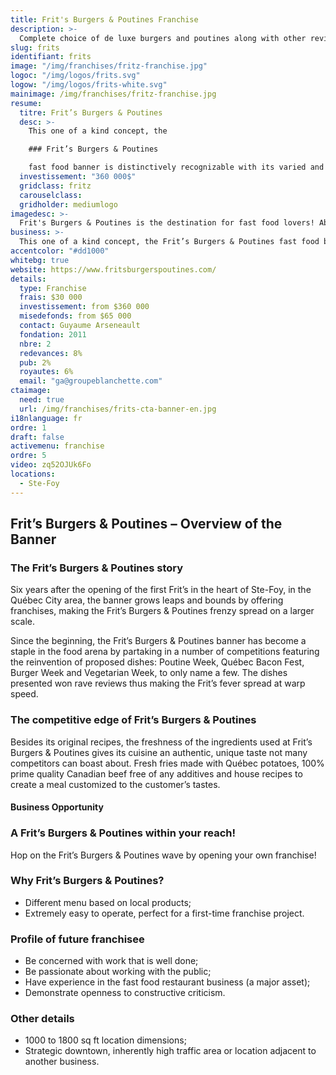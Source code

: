 ```yaml
---
title: Frit's Burgers & Poutines Franchise 
description: >-
  Complete choice of de luxe burgers and poutines along with other revisited fast food classics.
slug: frits
identifiant: frits
image: "/img/franchises/fritz-franchise.jpg"
logoc: "/img/logos/frits.svg"
logow: "/img/logos/frits-white.svg"
mainimage: /img/franchises/fritz-franchise.jpg
resume:
  titre: Frit’s Burgers & Poutines
  desc: >-
    This one of a kind concept, the 

    ### Frit’s Burgers & Poutines 

    fast food banner is distinctively recognizable with its varied and whimsical menu, offering a most complete choice of de luxe burgers and poutines along with other revisited fast food classics. The highly original creations have garnered a large following, making the banner a must throughout the province.   
  investissement: "360 000$"
  gridclass: fritz
  carouselclass: 
  gridholder: mediumlogo
imagedesc: >-
  Frit's Burgers & Poutines is the destination for fast food lovers! Above: the 2nd Frit's Burgers & Poutines, located in Beauport.
business: >-
  This one of a kind concept, the Frit’s Burgers & Poutines fast food banner is distinctively recognizable with its varied and whimsical menu, offering a most complete choice of de luxe burgers and poutines along with other revisited fast food classics. The highly original creations have garnered a large following, making the banner a must throughout the province.   
accentcolor: "#dd1000"
whitebg: true
website: https://www.fritsburgerspoutines.com/
details:
  type: Franchise
  frais: $30 000
  investissement: from $360 000 
  misedefonds: from $65 000
  contact: Guyaume Arseneault
  fondation: 2011
  nbre: 2
  redevances: 8%
  pub: 2%
  royautes: 6%
  email: "ga@groupeblanchette.com"
ctaimage: 
  need: true
  url: /img/franchises/frits-cta-banner-en.jpg
i18nlanguage: fr
ordre: 1
draft: false
activemenu: franchise
ordre: 5
video: zq52OJUk6Fo
locations:
  - Ste-Foy
---
```

## Frit’s Burgers & Poutines – Overview of the Banner 

### The Frit’s Burgers & Poutines story

Six years after the opening of the first Frit’s in the heart of Ste-Foy, in the Québec City area, the banner grows leaps and bounds by offering franchises, making the Frit’s Burgers & Poutines frenzy spread on a larger scale.

Since the beginning, the Frit’s Burgers & Poutines banner has become a staple in the food arena by partaking in a number of competitions featuring the reinvention of proposed dishes: Poutine Week, Québec Bacon Fest, Burger Week and Vegetarian Week, to only name a few. The dishes presented won rave reviews thus making the Frit’s fever spread at warp speed. 

### The competitive edge of Frit’s Burgers & Poutines

Besides its original recipes, the freshness of the ingredients used at Frit’s Burgers & Poutines gives its cuisine an authentic, unique taste not many competitors can boast about. Fresh fries made with Québec potatoes, 100% prime quality Canadian beef free of any additives and house recipes to create a meal customized to the customer’s tastes.

#### Business Opportunity 

### A Frit’s Burgers & Poutines within your reach!

Hop on the Frit’s Burgers & Poutines wave by opening your own franchise! 

### Why Frit’s Burgers & Poutines?

- Different menu based on local products; 
- Extremely easy to operate, perfect for a first-time franchise project.  

### Profile of future franchisee  

- Be concerned with work that is well done;
- Be passionate about working with the public; 
- Have experience in the fast food restaurant business (a major asset); 
- Demonstrate openness to constructive criticism. 
 
### Other details

- 1000 to 1800 sq ft location dimensions;
- Strategic downtown, inherently high traffic area or location adjacent to another business.




